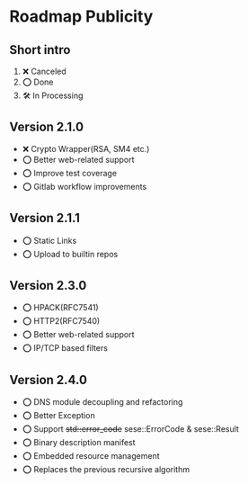 # Roadmap Publicity

## Short intro

1. ❌ Canceled
2. ⭕️ Done
3. 🛠️ In Processing

## Version 2.1.0

- ❌ Crypto Wrapper(RSA, SM4 etc.)
- ⭕️ Better web-related support
- ⭕️ Improve test coverage
- ⭕️ Gitlab workflow improvements

## Version 2.1.1

- ⭕️ Static Links
- ⭕️ Upload to builtin repos

## Version 2.3.0

- ⭕️ HPACK(RFC7541)
- ⭕️ HTTP2(RFC7540)
- ⭕️ Better web-related support
- ⭕️ IP/TCP based filters

## Version 2.4.0

- ⭕️ DNS module decoupling and refactoring
- ⭕️️ Better Exception
- ⭕️️ Support ~~std::error_code~~ sese::ErrorCode & sese::Result<T>
- ⭕️ Binary description manifest
- ⭕️ Embedded resource management
- ️️⭕️ Replaces the previous recursive algorithm